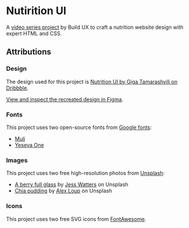 # Nutirition UI

A [video series project](https://www.youtube.com/watch?v=Z8LFbc3zFTE&list=PLKFUh46KjXESnnC7TZwd_qc-GwdPRiOnl) by Build UX to craft a nutrition website design with expert HTML and CSS.

## Attributions

### Design

The design used for this project is [Nutrition UI by Giga Tamarashvili on Dribbble](https://dribbble.com/shots/4896266-Nutrition-UI).

[View and inspect the recreated design in Figma](https://www.figma.com/file/PJ1eDnAob5PCQxxBnOBIuacM/Nutrition-UI-by-Giga-Tamarashvili?node-id=0%3A1).

### Fonts

This project uses two open-source fonts from [Google fonts](https://fonts.google.com/):

- [Muli](https://fonts.google.com/specimen/Muli)
- [Yeseva One](https://fonts.google.com/specimen/Yeseva+One)

### Images

This project uses two free high-resolution photos from [Unsplash](https://unsplash.com/):

- [A berry full glass](https://unsplash.com/photos/0uns8eQn_g8) by [Jess Watters](https://unsplash.com/@designedbyjess) on Unsplash
- [Chia pudding](https://unsplash.com/photos/sBDJADrnsbY) by [Alex Loup](https://unsplash.com/@alexloup) on Unsplash

### Icons

This project uses two free SVG icons from [FontAwesome](https://fontawesome.com/).
